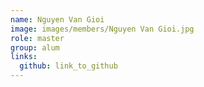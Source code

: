 ```yaml
---
name: Nguyen Van Gioi 
image: images/members/Nguyen Van Gioi.jpg 
role: master
group: alum
links:
  github: link_to_github 
---
```

